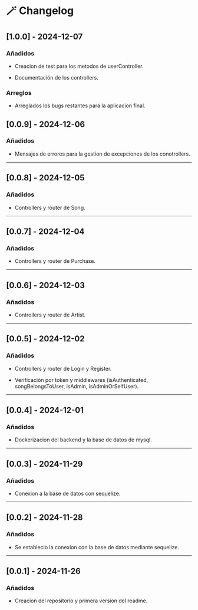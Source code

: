 # 🪄 Changelog


## [1.0.0] - 2024-12-07

### Añadidos

-   Creacion de test para los metodos de userController.

-   Documentación de los controllers.

### Arreglos

-   Arreglados los bugs restantes para la aplicacion final.

## [0.0.9] - 2024-12-06

### Añadidos

-   Mensajes de errores para la gestion de excepciones de los conotrollers.

---

## [0.0.8] - 2024-12-05

### Añadidos

-   Controllers y router de Song.

---

## [0.0.7] - 2024-12-04

### Añadidos

-   Controllers y router de Purchase.

---

## [0.0.6] - 2024-12-03

### Añadidos

-   Controllers y router de Artist.

---

## [0.0.5] - 2024-12-02

### Añadidos

-   Controllers y router de Login y Register.

-   Verificación por token y middlewares (isAuthenticated, songBelongsToUser, isAdmin, isAdminOrSelfUser).


---

## [0.0.4] - 2024-12-01

### Añadidos

-   Dockerizacion del backend y la base de datos de mysql.

---

## [0.0.3] - 2024-11-29

### Añadidos

-   Conexion a la base de datos con sequelize.

---


## [0.0.2] - 2024-11-28

### Añadidos

-   Se establecio la conexion con la base de datos mediante sequelize.

---

## [0.0.1] - 2024-11-26

### Añadidos

-   Creacion del repositorio y primera version del readme.
